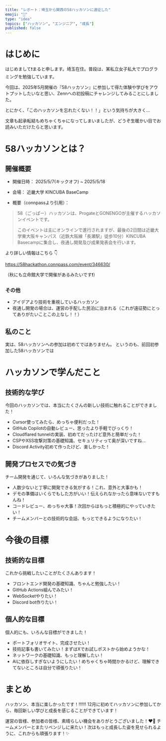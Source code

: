 ```yaml
---
title: "レポート：埼玉から関西の58ハッカソンに遠征した"
emoji: "🚀"
type: "idea"
topics: ["ハッカソン", "エンジニア", "成長"]
published: false
---
```


# はじめに

はじめまして❗️まると申します。埼玉在住。普段は、某私立女子私大でプログラミングを勉強しています。

今回は、2025年5月開催の『58ハッカソン』に参加して得た体験や学びをアウトプットしたいなと思い、Zennへの初投稿にチャレンジしてみることにしました。

とにかく、「このハッカソンを忘れたくない！！」という気持ちが大きく...

文章も起承転結もめちゃくちゃになってしまいましたが、どうぞ生暖かい目でお読みいただけたらと思います。

# 58ハッカソンとは？
## 開催概要
- 開催日時： 2025/5/7(キックオフ) ~ 2025/5/18
- 会場： 近畿大学 KINCUBA BaseCamp

- 概要（connpassより引用）：
> 58（ごっぱー）ハッカソンは、ProgateとGONENGOが主催するハッカソンイベントです。
> 
> このイベントは主にオンラインで進行されますが、最後の2日間は近畿大学東大阪キャンパス（近鉄大阪線「長瀬駅」徒歩10分）KINCUBA Basecampに集合し、夜通し開発及び成果発表会を行います。

より詳しい情報はこちら 👇 

https://58hackathon.connpass.com/event/346630/

（秋にも立命館大学で開催があるみたいです❗️）

### その他
- アイデアより技術を重視しているハッカソン
- 夜通し開発の場合は、運営の手配した民泊に泊まれる（これが遠征勢にとってありがたいことこの上なし！！）

## 私のこと

実は、58ハッカソンへの参加は初めてではありません。
というのも、前回初参加した58ハッカソンでは



# ハッカソンで学んだこと

## 技術的な学び
今回のハッカソンでは、本当にたくさんの新しい技術に触れることができました！
- Cursor使ってみたら、めっちゃ便利だった！
- GitHub Copilotの自動レビュー、思ったより手軽でびっくり！
- Cloudflared tunnelの実装、初めてだったけど意外と簡単だった！
- CSPやXSS攻撃対策の基礎知識、セキュリティって奥が深いですね...
- Discord Activity初めて作ったけど、楽しかった！

## 開発プロセスでの気づき
チーム開発を通じて、いろんな気づきがありました！
- 人数少ないと丁寧に開発できる気がする！これ、意外と大事かも！
- デモの準備はいくらでもした方がいい！伝えられなかったら意味ないですもんね！
- コードレビュー、めっちゃ大事！次回からはもっと積極的にやっていきたい！
- チームメンバーとの技術的な会話、もっとできるようになりたい！

# 今後の目標

## 技術的な目標
これから挑戦したいことがたくさんあります！
- フロントエンド開発の基礎知識、ちゃんと勉強したい！
- GitHub Actions組んでみたい！
- WebSocketやりたい！
- Discord bot作りたい！

## 個人的な目標
個人的にも、いろんな目標ができました！
- ポートフォリオサイト、完成させたい！
- 技術記事も書いてみたい！まずはXでお試しポストから始めようかな！
- ネットワークの基礎知識、もっと理解したい！
- AIに依存しすぎないようにしたい！めちゃくちゃ時間かかるけど、理解できてないところは自分で頑張りたい！

# まとめ

ハッカソン、本当に楽しかったです！‼️‼️‼️
12月に初めてハッカソンに参加してから、毎回新しい学びと成長を感じることができています！

運営の皆様、参加者の皆様、素晴らしい機会をありがとうございました！❤️‍🔥
チームメンバーとまたリベンジしに来たい！次はもっと成長した姿を見せられるように、これからも頑張ります！✨
